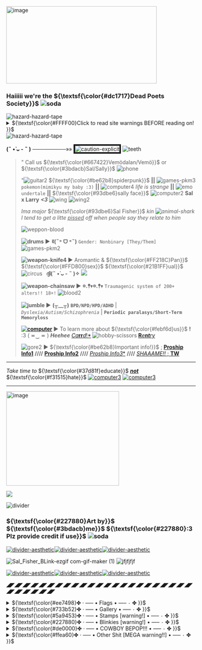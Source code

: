 <img width="400" height="205" alt="image" src="https://github.com/user-attachments/assets/8f7b03b5-bc3e-4480-a789-1d3c4b07afe4" />
 
### **Haiiiii we're the** ${\textsf{\color{#dc1717}Dead Poets Society}}$ <img src="https://i.ibb.co/SDzRJr33/soda.png" alt="soda" border="0">
</h2> 

<img src="https://i.ibb.co/nqMPJB7m/hazard-hazard-tape.gif" alt="hazard-hazard-tape" border="0">
<details>
    <summary>${\textsf{\color{#FFFF00}Click to read site warnings BEFORE reading on! }}$</summary> 
 
 My site(s) are **not** sutiabe for those ***`16 and under`***. <img src="https://i.ibb.co/23zs9P9k/star3.gif" alt="star3" border="0">
 
 They contain mentions/images of ;; ~~*violence*~~ // ~~*`murder`*~~ // ~~*gore*~~ // ~~*`sex`*~~ // ~~*drugs*~~ // ~~*`cannibalism`*~~ // ~~*suicidal*~~ *ideologies* and *serious mental health conditions* <img src="https://i.ibb.co/hRY9WtxW/medical-box.gif" alt="medical-box" border="0">
</details>
<img src="https://i.ibb.co/nqMPJB7m/hazard-hazard-tape.gif" alt="hazard-hazard-tape" border="0">


**(˵ •̀ ᴗ - ˵ )** ─────────»» <img src="https://i.ibb.co/tpTTRVLp/caution-explicit.jpg" alt="caution-explicit" border="4"> <img src="https://i.ibb.co/r2DWkyGJ/teeth.gif" alt="teeth" border="0">
>
> " Call us ${\textsf{\color{#667422}Vemödalan/Vemö}}$ or ${\textsf{\color{#3bdacb}Sal/Sally}}$ <img src="https://i.ibb.co/SwKWMG80/phone.gif" alt="phone" border="0">
>
>   "<img src="https://i.ibb.co/KpBZZPcy/guitar2.gif" alt="guitar2" border="0"> ${\textsf{\color{#be62b8}spiderpunk}}$ **||** <img src="https://i.ibb.co/3mP8HbWP/games-pkm3.gif" alt="games-pkm3" border="0"> `pokemon(mimikyu my baby :3)` **||** <img src="https://i.ibb.co/DDxX03KG/computer4.gif" alt="computer4" border="0"> *life is strange* **||** <img src="https://i.ibb.co/hFtypvLD/emo.gif" alt="emo" border="0"> `undertale` **||** ${\textsf{\color{#93dbe6}sally face}}$ <img src="https://i.ibb.co/0pmyM3sf/computer2.gif" alt="computer2" border="0"> **Sal x Larry** ***<3*** <img src="https://i.ibb.co/zhF4sXyr/wing.gif" alt="wing" border="0"> <img src="https://i.ibb.co/fYxDgc1T/wing2.gif" alt="wing2" border="0">
>
> *Ima major* ${\textsf{\color{#93dbe6}Sal Fisher}}$ *kin <img src="https://i.ibb.co/60dB6Y9X/animal-shark.gif" alt="animal-shark" border="0"> I tend to get a litte <ins>pissed</ins> off when people say they relate to him*
> 
> <img src="https://i.ibb.co/39D529VX/weppon-blood.webp" alt="weppon-blood" border="0"> 
>
>   **<img src="https://i.ibb.co/fzKKySnQ/drums.gif" alt="drums" border="0"> ►** **ꉂ(˵˃ ᗜ ˂˵)** `Gender: Nonbinary [They/Them]` <img src="https://i.ibb.co/2YdfQLWt/games-pkm2.gif" alt="games-pkm2" border="0">
> 
> **<img src="https://i.ibb.co/Ps3cVJ8c/weapon-knife4.gif" alt="weapon-knife4" border="0"> ►** Aromantic & ${\textsf{\color{#FF218C}Pan}}$ ${\textsf{\color{#FFD800}sex}}$ ${\textsf{\color{#21B1FF}ual}}$ <img src="https://i.ibb.co/pBKWMCwb/circus.gif" alt="circus" border="0">⠀**ദ്ദി(˵ •̀ ᴗ - ˵ )✧**        ![](https://komarev.com/ghpvc/?username=ClowningAround0&color=000000&style=flat-flat&label=ghost+eyess&abbreviated=true)
> 
> **<img src="https://i.ibb.co/bgfzDJfv/weapon-chainsaw.gif" alt="weapon-chainsaw" border="0"> ►** **𖡼.𖤣𖥧𖡼.𖤣𖥧** `Traumagenic system of 200+ alters!! 18+!` <img src="https://i.ibb.co/hJJdFGRb/blood2.gif" alt="blood2" border="0">
>
> **<img src="https://i.ibb.co/k2grTNRL/jumble.gif" alt="jumble" border="0"> ►** **(╥﹏╥)** **`BPD/NPD/HPD/ADHD`** | *`Dyslexia/Autism/Schizophrenia`* | **`Periodic paralasys/Short-Term Memoryloss`**  
>
> **<a href="https://ibb.co/6Rs7L7bB"><img src="https://i.ibb.co/Fb7LCLJV/computer.gif" alt="computer" border="0"></a>  ►** To learn more about ${\textsf{\color{#febf6d}us}}$ **!** :3  ( ≖‿  ≖ ) ***Heehee*** [*Ca***rr***d*!*](https://thesinsofyourfleshmayburnyou.carrd.co/) <img src="https://i.ibb.co/x8q6tM5w/hobby-scissors.gif" alt="hobby-scissors" border="0"> [**R***e****nt****ry*](https://rentry.co/AMERlCANlDlOT)
> 
> <img src="https://i.ibb.co/FqJkRJNB/gore2.gif" alt="gore2" border="0"> **►** ${\textsf{\color{#be62b8}Important info!}}$ ; [**Proship Info1**](https://proshipresourcesfnaf.carrd.co/#) **////** [**Proship Info2**](https://rentry.co/shipmeaning) **////** [*Proship Info3**](https://define-proship.carrd.co/) **////**
> [*SHAAAME!!* ; **TW**](https://loki1387.straw.page/antiwallofshame)  
***
 *Take time to* ${\textsf{\color{#37d81f}educate}}$ <ins>***not***</ins> ${\textsf{\color{#f31515}hate}}$ <a href="https://ibb.co/cSNrVPN7"><img src="https://i.ibb.co/jPLrsdL1/computer3.gif" alt="computer3" border="0"></a> <a href="https://ibb.co/cSNrVPN7"><img src="https://i.ibb.co/jPLrsdL1/computer3.gif" alt="computer3" border="0"></a>
***

 <img width="300" height="250" alt="image" src="https://github.com/user-attachments/assets/60e3a689-59fc-42c8-98f5-35f698638037" /> 
 <p align="left">
  <a href="https://spotify-github-profile.kittinanx.com/api/view?uid=31fockiwoiev3nx7s3kkxbw3pj4i&redirect=true">
    <img src="https://spotify-github-profile.kittinanx.com/api/view?uid=31fockiwoiev3nx7s3kkxbw3pj4i&cover_image=true&theme=spotify-embed&show_offline=false&background_color=000000&interchange=false&profanity=false&mode=dark&bar_color=59b7c9&bar_color_cover=false">
  </a>
</p>

 <img src="https://i.ibb.co/b40Hrfp/divider.gif" alt="divider" border="0">

### ${\textsf{\color{#227880}Art by}}$ ${\textsf{\color{#3bdacb}me}}$ ${\textsf{\color{#227880}:3 Plz provide credit if use}}$ <img src="https://i.ibb.co/SDzRJr33/soda.png" alt="soda" border="0">

 </a><a href="https://ibb.co/ynX7LQ8S"><img src="https://i.ibb.co/BVtF8CgN/divider-aesthetic.gif" alt="divider-aesthetic" border="0"></a><a href="https://ibb.co/ynX7LQ8S"><img src="https://i.ibb.co/BVtF8CgN/divider-aesthetic.gif" alt="divider-aesthetic" border="0"></a></a><a href="https://ibb.co/ynX7LQ8S"><img src="https://i.ibb.co/BVtF8CgN/divider-aesthetic.gif" alt="divider-aesthetic" border="0"></a>


![Sal_Fisher_BLink-ezgif com-gif-maker (1)](https://github.com/user-attachments/assets/1dd2afab-ff71-4272-887e-fb4eb8b9db60) ![jfjfjfjf](https://github.com/user-attachments/assets/a1786505-e1d6-4c27-92f2-9a6aea5be2a5)




 <a href="https://ibb.co/ynX7LQ8S"><img src="https://i.ibb.co/BVtF8CgN/divider-aesthetic.gif" alt="divider-aesthetic" border="0"></a><a href="https://ibb.co/ynX7LQ8S"><img src="https://i.ibb.co/BVtF8CgN/divider-aesthetic.gif" alt="divider-aesthetic" border="0"></a><a href="https://ibb.co/ynX7LQ8S"><img src="https://i.ibb.co/BVtF8CgN/divider-aesthetic.gif" alt="divider-aesthetic" border="0"></a>

**◢◤◢◤◢◤◢◤◢◤◢◤◢◤◢◤◢◤◢◤◢◤◢◤◢◤◢◤◢◤◢◤◢◤◢◤◢◤◢◤◢◤◢◤◢◤◢◤◢◤◢◤◢◤◢◤◢◤**

<div align="left">
<details>
    <summary>${\textsf{\color{#ee7498}✤ ‧ —– • Flags • —– ٠ ✤ }}$</summary> 

<img width="100" height="150" alt="image" src="https://github.com/user-attachments/assets/8799d494-0ded-4342-8ec5-acac415eccb1" />
<img width="95" height="135" alt="image" src="https://github.com/user-attachments/assets/57e2f57a-9532-4dbd-a578-c2dec3a3d13e" /> 
 
<img width="100" height="150" alt="image" src="https://github.com/user-attachments/assets/ce0e22e3-1a73-4444-9ca6-c0a59a7b5fc9" />  
<img width="100" height="150" alt="image" src="https://github.com/user-attachments/assets/743b3151-4ce9-46f9-b77d-b7069534770c" /> 
 
<img width="90" height="150" alt="image" src="https://github.com/user-attachments/assets/a8582c3c-896d-467e-8de1-4386aa538ac3" /> 
<img width="115" height="150" alt="image" src="https://github.com/user-attachments/assets/3c0fbc7c-3a8c-4944-8e6b-9a9f81ae8656" />

<img width="100" height="150" alt="image" src="https://github.com/user-attachments/assets/5f9e5d4d-8e2f-4a58-87ae-d6e8af522799" />
<img width="95" height="150" alt="image" src="https://github.com/user-attachments/assets/8908fe79-ed00-4a7d-8395-66d571443279" />

<img width="100" height="150" alt="image" src="https://github.com/user-attachments/assets/fad440f0-0c39-40bc-b773-2df7f207f2c6" />


**₍₍⚞(˶˃ ꒳ ˂˶)⚟⁾⁾** <sub>**1.** `Fictophilia is an attraction to fictional beings.`<sub> <a href="https://ibb.co/cSNrVPN7"><img src="https://i.ibb.co/jPLrsdL1/computer3.gif" alt="computer3" border="0"></a>

**( ´･ω･)** <sub>**2.** `Anthrozoophilia an attraction to anthropomorphic animals, which falls under the furry spectrum`<sub> <a href="https://ibb.co/FqNg3J23"><img src="https://i.ibb.co/Tqpm2R62/tumblr-0e6b2b268d121728c665ada16db44d68-c3211345-75.webp" alt="tumblr-0e6b2b268d121728c665ada16db44d68-c3211345-75" border="0"></a>

**٩( ^ᗜ^) ´-** <sub>**3.** `Omniphilia refers to having all or many paraphilias`<sub> <a href="https://ibb.co/MQwf5Bh"><img src="https://i.ibb.co/wjG7rcL/tumblr-e68f767694e002975b449eecd385ac52-32d869ef-75.webp" alt="tumblr-e68f767694e002975b449eecd385ac52-32d869ef-75" border="0"></a>

**(๑ ˃̵ᴗ˂ ) ♡** <sub>**4.** `Teratophilia is an attraction to monsters` <a href="https://ibb.co/ns2PZHgL"><img src="https://i.ibb.co/BVDndXzC/tumblr-570a99c8e5bb00972f8fc8555947ec50-c3cf09e0-75.webp" alt="tumblr-570a99c8e5bb00972f8fc8555947ec50-c3cf09e0-75" border="0"></a>

**✾(〜 ☌ω☌)〜✾** <sub>**5.** `Upisexual is an attraction to vampires`<sub> <a href="https://ibb.co/dnw0wjZ"><img src="https://i.ibb.co/FGLbLmp/cross7.gif" alt="cross7" border="0"></a>

**(≧ω≦)/** <sub>**6.** ~~`Cannibal`~~ `Flag for people attracted to` ~~`eating people/partners`~~ <sub> <a href="https://ibb.co/kVpc50W9"><img src="https://i.ibb.co/bjxdQL82/tumblr-6183edbd22a281c63b60f816feaee9a1-643a73f1-75.webp" alt="tumblr-6183edbd22a281c63b60f816feaee9a1-643a73f1-75" border="0"></a>

**(๑'^'๑)︻デ═一** <sub>**7.** `Autonecrophilia is attraction to oneself as a` ~~`dead`~~ `body`<sub> <a href="https://ibb.co/0VJVYQFF"><img src="https://i.ibb.co/vvzvLDQQ/tumblr-0d13c3195e9d46a9e99bf21069cde6e1-3e0b9830-75.webp" alt="tumblr-0d13c3195e9d46a9e99bf21069cde6e1-3e0b9830-75" border="0"></a>

**( ˶°ㅁ°)** <sub>**8.** `Erotophonophilia is an attraction towards` ~~`murder`~~ `and` ~~`violence`~~ <sub> <a href="https://ibb.co/Z1gwJdwp"><img src="https://i.ibb.co/yBkMR0Mc/tumblr-8ad1a7143f169e6800bf6a2a7d8cde16-cc0c28b7-75.webp" alt="tumblr-8ad1a7143f169e6800bf6a2a7d8cde16-cc0c28b7-75" border="0"></a>

**◝(¬_¬")◜** <sub>**9.** `Hybristophilia is attraction to` `criminals` ~~`murderers`~~ <sub> <a href="https://ibb.co/21Y2MRTS"><img src="https://i.ibb.co/9k3X4B7h/tumblr-2315b3a21341194420da384396b66272-7da6b2fc-75.webp" alt="tumblr-2315b3a21341194420da384396b66272-7da6b2fc-75" border="0"></a>
</details>


<div align="left">
<details>
    <summary>${\textsf{\color{#733b52}✤ ‧ —– • Gallery • —– ٠ ✤ }}$</summary> 
 
<img width="199" height="99" alt="image" src="https://github.com/user-attachments/assets/56ebd812-835e-44fe-963b-52e312981a30" />
<img width="666" height="284" alt="image" src="https://github.com/user-attachments/assets/125e6b56-b7d4-4e63-9e99-16caefbab453" />
<img width="327" height="217" alt="image" src="https://github.com/user-attachments/assets/33309311-e3c0-4404-9f01-fbc4809401df" />
<img width="265" height="168" alt="image" src="https://github.com/user-attachments/assets/e49c060a-4df0-4737-9b09-c8200dc76c53" />
<img width="207" height="161" alt="image" src="https://github.com/user-attachments/assets/f6109331-4854-4439-9b64-3827159e1dad" />
<img width="873" height="480" alt="image" src="https://github.com/user-attachments/assets/1ee1e9fa-4512-4506-8e4a-08d992bbf8b0" />
<img width="182" height="132" alt="image" src="https://github.com/user-attachments/assets/59a4162e-4a30-4854-ba0e-4aac5be860f8" />
<img width="537" height="240" alt="image" src="https://github.com/user-attachments/assets/c37f8fec-4dce-4629-a1d8-c9c818fa28ea" />
<img width="369" height="251" alt="image" src="https://github.com/user-attachments/assets/80b5caa8-2904-40b5-8a53-b0c4745d1ceb" />
<img width="339" height="266" alt="image" src="https://github.com/user-attachments/assets/ba04acb8-0337-4ae2-b2eb-1c7a35917e0e" />
<img width="484" height="275" alt="image" src="https://github.com/user-attachments/assets/0504af05-9fcd-4ce5-8093-1fcbd5dee9ac" />
<img width="295" height="180" alt="image" src="https://github.com/user-attachments/assets/7cc0a33c-2461-42b5-a17f-3545a2dc0211" />
<img width="321" height="248" alt="image" src="https://github.com/user-attachments/assets/ebf37bc1-81d7-49ac-a3b8-7ea4a50464db" />
<img width="295" height="198" alt="image" src="https://github.com/user-attachments/assets/6d454a0d-1c6a-4c50-89f6-79e90db73b6d" />
<img width="291" height="190" alt="image" src="https://github.com/user-attachments/assets/a40eebfc-15c8-45c9-a179-0c2925127617" />
<img width="518" height="295" alt="image" src="https://github.com/user-attachments/assets/90917e8f-a7cc-4438-9c9b-48575d2ea1b8" />
<img width="105" height="145" alt="image" src="https://github.com/user-attachments/assets/8d095a81-e465-45db-b7e7-dff2e623033f" />
<img width="209" height="153" alt="image" src="https://github.com/user-attachments/assets/0e5db9e8-131e-44a7-836f-decd5207238e" />
<img width="268" height="169" alt="image" src="https://github.com/user-attachments/assets/35fa9c04-8d0b-4b10-8301-0c9dc1c0baf4" />
<img width="183" height="229" alt="image" src="https://github.com/user-attachments/assets/4ec32536-1554-4a05-b89d-a1c0a9de399a" />
<img width="125" height="140" alt="image" src="https://github.com/user-attachments/assets/be9f5fe5-79e7-4b55-a8d8-2c993b7ab4e7" />
<img width="253" height="165" alt="image" src="https://github.com/user-attachments/assets/12b73e00-76ac-4e6f-9df0-f3dee5ae3de2" />
<img width="263" height="185" alt="image" src="https://github.com/user-attachments/assets/37a6fe59-9308-4be4-b7e1-0ef91fca2f02" />
<img width="254" height="179" alt="image" src="https://github.com/user-attachments/assets/016f298e-df90-4544-af03-5ea96707dee1" />
<img width="175" height="165" alt="image" src="https://github.com/user-attachments/assets/ad265f65-e140-4628-90ed-10fc50cc61f8" />
<img width="564" height="349" alt="image" src="https://github.com/user-attachments/assets/84e76c35-fe9b-4e52-b311-5fccea115d03" />
<img width="256" height="141" alt="image" src="https://github.com/user-attachments/assets/f8cf4d44-225d-4d4b-9e3f-3a5203900e48" />
<img width="163" height="164" alt="image" src="https://github.com/user-attachments/assets/c83f09e5-c6e4-437d-b457-fd021f30f6c1" />
<img width="1215" height="573" alt="image" src="https://github.com/user-attachments/assets/33b12b5c-e86a-4d0d-8add-3cdb3f901d2c" />
<img width="493" height="190" alt="image" src="https://github.com/user-attachments/assets/4856a18f-1048-4dd2-83ac-93b923758cae" />
<img width="412" height="319" alt="image" src="https://github.com/user-attachments/assets/8d977a97-e24a-4dc2-8639-1cc256d6e96e" />
<img width="72" height="125" alt="image" src="https://github.com/user-attachments/assets/d59e2b23-2ff3-4199-bff5-275c09feb4e7" />
</details>


<div align="left">
<details>
    <summary>${\textsf{\color{#5a9453}✤ ‧ —– • Stamps [warning!] • —– ٠ ✤ }}$</summary> 

 ▰▱▰▱▰▱▰▱▰▱▰▱▰▱▰▱▰▱▰▱▰▱▰▱▰▱▰▱

 <img src="https://i.ibb.co/Kzmkw7vN/68747470733a2f2f696d616765732d7769786d702d6564333061383662386334636138383737373335393463322e7769786d.png" alt="68747470733a2f2f696d616765732d7769786d702d6564333061383662386334636138383737373335393463322e7769786d" border="0">
<img src="https://i.ibb.co/HL0JcbSR/68747470733a2f2f692e6962622e636f2f31364c305270772f36383734373437303733336132663266363936643631363736.png" alt="68747470733a2f2f692e6962622e636f2f31364c305270772f36383734373437303733336132663266363936643631363736" border="0">
 <img src="https://i.ibb.co/QF2X1KMT/games-minecraft.png" alt="games-minecraft" border="0">
 <img src="https://i.ibb.co/MxGqxWGX/games-undertale2.gif" alt="games-undertale2" border="0"> 
 
 **<a href="https://ibb.co/xKLXnbm7"><img src="https://i.ibb.co/vCqVNWsj/dividers.webp" alt="dividers" border="0"></a>**
 
 <img src="https://i.ibb.co/PswxJ3JH/bands-greenday.gif" alt="bands-greenday" border="0"> 
 <img src="https://i.ibb.co/kgW273WF/bands-greenday21.gif" alt="bands-greenday21" border="0"> 
 <img src="https://i.ibb.co/WWCmKXz5/bands-greenday18.gif" alt="bands-greenday18" border="0">
 <img src="https://i.ibb.co/nq8JBVr3/bands-gorillaz3.png" alt="bands-gorillaz3" border="0">

**<a href="https://ibb.co/xKLXnbm7"><img src="https://i.ibb.co/vCqVNWsj/dividers.webp" alt="dividers" border="0"></a>**
 
 <img src="https://i.ibb.co/ZtBTZs9/eyes.gif" alt="eyes" border="0">
 <img src="https://i.ibb.co/5q89rZ9/yaoi3.png" alt="yaoi3" border="0">
 <img src="https://i.ibb.co/spNy0r4D/yaoi7.png" alt="yaoi7" border="0">
 <img src="https://i.ibb.co/cXc36TdS/horror-blood10.png" alt="horror-blood10" border="0">
 <img src="https://i.ibb.co/5XBVSbPJ/webcore18.png" alt="webcore18" border="0">

**<a href="https://ibb.co/xKLXnbm7"><img src="https://i.ibb.co/vCqVNWsj/dividers.webp" alt="dividers" border="0"></a>**
 
 <img src="https://i.ibb.co/4ZkCW1zj/horror-gore.gif" alt="horror-gore" border="0">
  <img src="https://i.ibb.co/qF10Pmh2/horror-knife2.png" alt="horror-knife2" border="0">
   <img src="https://i.ibb.co/2TgGXp9/horror-vampire.png" alt="horror-vampire" border="0">
  <img src="https://i.ibb.co/ZpN1SzLg/darkfic.gif" alt="darkfic" border="0">
 <img src="https://i.ibb.co/0jLRk83R/image.png" alt="image" border="0">


**<a href="https://ibb.co/xKLXnbm7"><img src="https://i.ibb.co/vCqVNWsj/dividers.webp" alt="dividers" border="0"></a>**
 
 <img src="https://i.ibb.co/3mFVx0G9/shaky.gif" alt="shaky" border="0">
 <img src="https://i.ibb.co/DDL5DFx5/yt-danisnotonfire2.gif" alt="yt-danisnotonfire2" border="0">
<img src="https://i.ibb.co/6cHsK4Nj/emo18.png" alt="emo18" border="0">
 <img src="https://i.ibb.co/d0DdrG1S/webcore9.gif" alt="webcore9" border="0"> 

**<a href="https://ibb.co/xKLXnbm7"><img src="https://i.ibb.co/vCqVNWsj/dividers.webp" alt="dividers" border="0"></a>**
 
 <img src="https://i.ibb.co/MyZjDx9y/cults4.png" alt="cults4" border="0">
 <img src="https://i.ibb.co/h1Rh2vGY/swirl.gif" alt="swirl" border="0">
 <img src="https://i.ibb.co/pB2YKGMf/clowns7.png" alt="clowns7" border="0">
 <img src="https://i.ibb.co/TqPrS0HZ/vibe.png" alt="vibe" border="0">

*<a href="https://ibb.co/xKLXnbm7"><img src="https://i.ibb.co/vCqVNWsj/dividers.webp" alt="dividers" border="0"></a>**
 
 <img src="https://i.ibb.co/ZzvxmPWt/whistle.png" alt="whistle" border="0">
 <img src="https://i.ibb.co/B20wsnqG/bands-rickastley.gif" alt="bands-rickastley" border="0">
 <img src="https://i.ibb.co/PZ381XH3/yt-markiplier2.png" alt="yt-markiplier2" border="0">
 <img src="https://i.ibb.co/C575fX1p/yt-markiplier4.png" alt="yt-markiplier4" border="0">
 <img src="https://i.ibb.co/hF6jzHzG/yt-markiplier.gif" alt="yt-markiplier" border="0">
 
▰▱▰▱▰▱▰▱▰▱▰▱▰▱▰▱▰▱▰▱▰▱▰▱▰▱▰▱
</details>

<div align="left">
<details>
    <summary>${\textsf{\color{#227880}✤ ‧ —– • Blinkies [warning!] • —– ٠ ✤ }}$</summary> 

 ▰▱▰▱▰▱▰▱▰▱▰▱▰▱▰▱▰▱▰▱▰▱▰▱▰▱▰▱
 
 <img src="https://i.ibb.co/BHhmYt6p/68747470733a2f2f66696c65732e636174626f782e6d6f652f6277677531642e676966.gif" alt="68747470733a2f2f66696c65732e636174626f782e6d6f652f6277677531642e676966" border="0"> 
 <img src="https://i.ibb.co/mVjqYBX8/68747470733a2f2f66696c65732e636174626f782e6d6f652f76376c766c302e676966.gif" alt="68747470733a2f2f66696c65732e636174626f782e6d6f652f76376c766c302e676966" border="0"> 
 <img src="https://i.ibb.co/8LTQQGYB/68747470733a2f2f66696c65732e636174626f782e6d6f652f6a7a306537732e676966.gif" alt="68747470733a2f2f66696c65732e636174626f782e6d6f652f6a7a306537732e676966" border="0">
<img src="https://i.ibb.co/0Vtxyq54/ao3-3.gif" alt="ao3-3" border="0">
<img src="https://i.ibb.co/Kp0gJL23/proship.gif" alt="proship" border="0">
<img src="https://i.ibb.co/RkFKpVd4/proship-sails.gif" alt="proship-sals" border="0">
<img src="https://i.ibb.co/21qs279m/animals-whitneychewston.gif" alt="animals-whitneychewston" border="0">
<img src="https://i.ibb.co/4RPww10R/black.gif" alt="black" border="0">
<img src="https://i.ibb.co/wFY1hWpz/eggplant.gif" alt="eggplant" border="0">

<img src="https://i.ibb.co/JFS6RWw0/divider-skull.webp" alt="divider-skull" border="0"> <img src="https://i.ibb.co/JFS6RWw0/divider-skull.webp" alt="divider-skull" border="0">
 
<img src="https://i.ibb.co/pvGhR2w0/food-coke4.gif" alt="food-coke4" border="0">
<img src="https://i.ibb.co/DjYBrJ9/food-coke3.gif" alt="food-coke3" border="0">
<img src="https://i.ibb.co/8DBbd2JV/food-dietcoke.gif" alt="food-dietcoke" border="0">
<img src="https://i.ibb.co/tPPtQbPH/food-coke2.gif" alt="food-coke2" border="0">
<img src="https://i.ibb.co/twRrxr1D/food-coke.gif" alt="food-coke" border="0">
<img src="https://i.ibb.co/MD91myVV/food-mtndew2.gif" alt="food-mtndew2" border="0">
<img src="https://i.ibb.co/MD91myVV/food-mtndew2.gif" alt="food-mtndew2" border="0">
<img src="https://i.ibb.co/qMnZv612/food-mtndew3.gif" alt="food-mtndew3" border="0">
<img src="https://i.ibb.co/v8DcKWL/food-mtndew.gif" alt="food-mtndew" border="0">
<img src="https://i.ibb.co/v8DcKWL/food-mtndew.gif" alt="food-mtndew" border="0">
<img src="https://i.ibb.co/d031wvQk/food-water.gif" alt="food-water" border="0">
<img src="https://i.ibb.co/nN8xMm7C/food-coffee.gif" alt="food-coffee" border="0">
<img src="https://i.ibb.co/7dqQRDk6/food-coffee2.gif" alt="food-coffee2" border="0">
<img src="https://i.ibb.co/8grXGG12/food-chocolate.gif" alt="food-chocolate" border="0">
<img src="https://i.ibb.co/q3tp7mmf/food-tacobell.gif" alt="food-tacobell" border="0">
<img src="https://i.ibb.co/Fk4kVsvV/food-wafflehouse.gif" alt="food-wafflehouse" border="0">

<img src="https://i.ibb.co/JFS6RWw0/divider-skull.webp" alt="divider-skull" border="0"> <img src="https://i.ibb.co/JFS6RWw0/divider-skull.webp" alt="divider-skull" border="0">
 
<img src="https://i.ibb.co/RpxRcC4t/games-gameover.gif" alt="games-gameover" border="0">
 <img src="https://i.ibb.co/spQbX9mP/games-minecraft4.gif" alt="games-minecraft4" border="0">

<img src="https://i.ibb.co/JFS6RWw0/divider-skull.webp" alt="divider-skull" border="0"> <img src="https://i.ibb.co/JFS6RWw0/divider-skull.webp" alt="divider-skull" border="0">
 
<img src="https://i.ibb.co/8nch4Qzf/games-undertale5.gif" alt="games-undertale5" border="0">
<img src="https://i.ibb.co/8nch4Qzf/games-undertale5.gif" alt="games-undertale5" border="0">
 <img src="https://i.ibb.co/H0x9zXJ/games-undertale6.gif" alt="games-undertale6" border="0">
<img src="https://i.ibb.co/Kxnvn2xn/games-undertale3.gif" alt="games-undertale3" border="0">
<img src="https://i.ibb.co/zLBdx5p/games-undertale2.gif" alt="games-undertale2" border="0">
<img src="https://i.ibb.co/vxm7dr62/games-deltarune.gif" alt="games-deltarune" border="0">
<img src="https://i.ibb.co/23byFdFQ/games-undertale16.gif" alt="games-undertale16" border="0">
<img src="https://i.ibb.co/F4Mwq1Ry/games-undertale4.gif" alt="games-undertale4" border="0">
<img src="https://i.ibb.co/BVgy3fRM/games-undertale12.gif" alt="games-undertale12" border="0">
<img src="https://i.ibb.co/HfBVZkjL/games-undertale13.gif" alt="games-undertale13" border="0">
<img src="https://i.ibb.co/Hf6CbJTH/games-undertale10.gif" alt="games-undertale10" border="0">
<img src="https://i.ibb.co/GQQptSTX/games-undertale11.gif" alt="games-undertale11" border="0">
<img src="https://i.ibb.co/Cp9Z1n6L/games-undertale7.gif" alt="games-undertale7" border="0">
<img src="https://i.ibb.co/Q3QjPVy1/games-undertale8.gif" alt="games-undertale8" border="0">

<img src="https://i.ibb.co/JFS6RWw0/divider-skull.webp" alt="divider-skull" border="0"> <img src="https://i.ibb.co/JFS6RWw0/divider-skull.webp" alt="divider-skull" border="0">
 
<img src="https://i.ibb.co/23RfpFmS/games-fnaf15.gif" alt="games-fnaf15" border="0">
<img src="https://i.ibb.co/Kj855Cxn/games-fnaf5.gif" alt="games-fnaf5" border="0">
<img src="https://i.ibb.co/Z1gPTZGL/games-fnaf2.gif" alt="games-fnaf2" border="0">
<img src="https://i.ibb.co/C50gyMGN/games-fnaf3.gif" alt="games-fnaf3" border="0">
<img src="https://i.ibb.co/QjNhxMmQ/games-fnaf6.png" alt="games-fnaf6" border="0">
<img src="https://i.ibb.co/HfmVwjqb/games-fnaf8.gif" alt="games-fnaf8" border="0">
<img src="https://i.ibb.co/RTvDT7XS/games-fnaf14.gif" alt="games-fnaf14" border="0">
<img src="https://i.ibb.co/RkwwXh8Y/games-fnaf7.gif" alt="games-fnaf7" border="0">

<img src="https://i.ibb.co/JFS6RWw0/divider-skull.webp" alt="divider-skull" border="0"> <img src="https://i.ibb.co/JFS6RWw0/divider-skull.webp" alt="divider-skull" border="0">
 
<img src="https://i.ibb.co/qF2c5XLp/portal.gif" alt="portal" border="0">
<img src="https://i.ibb.co/s9vgR0Fv/games-portal3.gif" alt="games-portal3" border="0">
<img src="https://i.ibb.co/svp4r0Fm/games-portal6.gif" alt="games-portal6" border="0">
<img src="https://i.ibb.co/mVXq2pdk/games-portal5.gif" alt="games-portal5" border="0">
<img src="https://i.ibb.co/KpsXKqmS/games-portal7.gif" alt="games-portal7" border="0">
<img src="https://i.ibb.co/0j6SVFfn/games-portal4.gif" alt="games-portal4" border="0">
<img src="https://i.ibb.co/pvkpvSjm/games-portal8.gif" alt="games-portal8" border="0">
<img src="https://i.ibb.co/d0pW9YKB/games-portal.gif" alt="games-portal" border="0">
<img src="https://i.ibb.co/KTPNZPr/games-portal2.gif" alt="games-portal2" border="0">
<img src="https://i.ibb.co/LDrd32w5/games-portal9.gif" alt="games-portal9" border="0">
<img src="https://i.ibb.co/F4rjTNRH/games-portal12.gif" alt="games-portal12" border="0">
<img src="https://i.ibb.co/679P1GpZ/games-portal11.gif" alt="games-portal11" border="0">

<img src="https://i.ibb.co/JFS6RWw0/divider-skull.webp" alt="divider-skull" border="0"> <img src="https://i.ibb.co/JFS6RWw0/divider-skull.webp" alt="divider-skull" border="0">
 
<img src="https://i.ibb.co/d0Z1BS39/games-pkm2.gif" alt="games-pkm2" border="0">
<img src="https://i.ibb.co/wF2vVZbQ/games-pkmfire.gif" alt="games-pkmfire" border="0">
<img src="https://i.ibb.co/4nFxZQkK/games-pkmground.gif" alt="games-pkmground" border="0">
<img src="https://i.ibb.co/TM1HHGnb/games-pkmfighting.gif" alt="games-pkmfighting" border="0">
<img src="https://i.ibb.co/Mx32MrSd/games-pkmelectric.gif" alt="games-pkmelectric" border="0">
<img src="https://i.ibb.co/7N0ddqDP/games-pkmbug.gif" alt="games-pkmbug" border="0">
<img src="https://i.ibb.co/dsZ4rQxx/games-pkmgrass.gif" alt="games-pkmgrass" border="0">
<img src="https://i.ibb.co/gMcpmT5S/games-pkmice.gif" alt="games-pkmice" border="0">
<img src="https://i.ibb.co/F1tgd6d/games-pkmwater.gif" alt="games-pkmwater" border="0">
<img src="https://i.ibb.co/G4bp6Nnn/games-pkmflying.gif" alt="games-pkmflying" border="0">
<img src="https://i.ibb.co/8LY8fBcQ/games-pkmdragon.gif" alt="games-pkmdragon" border="0">
<img src="https://i.ibb.co/LXZZspCy/games-pkmghost.gif" alt="games-pkmghost" border="0">
 <img src="https://i.ibb.co/x8P0n7DN/games-pkmsteel.gif" alt="games-pkmsteel" border="0">
<img src="https://i.ibb.co/dwcPQJ9s/games-pkmpoison.gif" alt="games-pkmpoison" border="0">
<img src="https://i.ibb.co/chrBzYsb/games-pkmdark.gif" alt="games-pkmdark" border="0">
<img src="https://i.ibb.co/HfkJ6dfk/games-pkmpsychic.gif" alt="games-pkmpsychic" border="0">
<img src="https://i.ibb.co/JWTNBMgR/games-pkmfairy.gif" alt="games-pkmfairy" border="0">

<img src="https://i.ibb.co/JFS6RWw0/divider-skull.webp" alt="divider-skull" border="0"> <img src="https://i.ibb.co/JFS6RWw0/divider-skull.webp" alt="divider-skull" border="0">

<img src="https://i.ibb.co/MxcqnWMB/movies-vhs.gif" alt="movies-vhs" border="0">
<img src="https://i.ibb.co/j9Wm6SYk/movies-slasher.gif" alt="movies-slasher" border="0">
<img src="https://i.ibb.co/DDbXgj68/movies-horror.gif" alt="movies-horror" border="0">
<img src="https://i.ibb.co/JWJx2mPK/movies-scream.gif" alt="movies-scream" border="0">
<img src="https://i.ibb.co/Wv8hRTgJ/movies-spiderman2.gif" alt="movies-spiderman2" border="0">
<img src="https://i.ibb.co/ymgjLfVs/movies-spiderman.gif" alt="movies-spiderman" border="0">
<img src="https://i.ibb.co/3xPg8Cg/movies-meninblack.gif" alt="movies-meninblack" border="0">
<img src="https://i.ibb.co/sJpV3bKn/movies-shrek.gif" alt="movies-shrek" border="0">
<img src="https://i.ibb.co/BHNc13Zb/movies-shrek2.gif" alt="movies-shrek2" border="0">
<img src="https://i.ibb.co/mVy9cTdF/movies-beetlejuice3.gif" alt="movies-beetlejuice3" border="0">
<img src="https://i.ibb.co/FLhfmF1m/movies-beetlejuice2.gif" alt="movies-beetlejuice2" border="0">
<img src="https://i.ibb.co/ZpjVSNT0/movies-beetlejuice.gif" alt="movies-beetlejuice" border="0">
<img src="https://i.ibb.co/TxxcWGtF/movies-monstersinc.gif" alt="movies-monstersinc" border="0">
<img src="https://i.ibb.co/pBGMWQDr/movies-findingnemo5.gif" alt="movies-findingnemo5" border="0">
<img src="https://i.ibb.co/ZRrzJLvP/movies-irobot.gif" alt="movies-irobot" border="0">
<img src="https://i.ibb.co/1G1F93GM/movies-winniethepooh2.gif" alt="movies-winniethepooh2" border="0">
<img src="https://i.ibb.co/yFDwdqby/movies-rockyhorror.gif" alt="movies-rockyhorror" border="0">
 <img src="https://i.ibb.co/vvK8pTgB/shows-adultswim.gif" alt="shows-adultswim" border="0">
 <img src="https://i.ibb.co/qYhNfXK6/shows-scoobydoo6.gif" alt="shows-scoobydoo6" border="0">
<img src="https://i.ibb.co/Dg48Cz0D/shows-smilingfriends7.gif" alt="shows-smilingfriends7" border="0">
<img src="https://i.ibb.co/DPWf2mVn/shows-muppets2.gif" alt="shows-muppets2" border="0">
<img src="https://i.ibb.co/XPnZzRP/shows-sesamestreet.gif" alt="shows-sesamestreet" border="0">
<img src="https://i.ibb.co/tTWgyxwc/shows-invaderzim3.gif" alt="shows-invaderzim3" border="0">
<img src="https://i.ibb.co/LHVT4Ht/shows-bluesclues.gif" alt="shows-bluesclues" border="0">
<img src="https://i.ibb.co/FkB8GQ8r/shows-invaderzim.gif" alt="shows-invaderzim" border="0">

<img src="https://i.ibb.co/JFS6RWw0/divider-skull.webp" alt="divider-skull" border="0"> <img src="https://i.ibb.co/JFS6RWw0/divider-skull.webp" alt="divider-skull" border="0">
 
<img src="https://i.ibb.co/21Q4hhxm/bands-mcr.gif" alt="bands-mcr" border="0">
 <img src="https://i.ibb.co/SDq5YcQC/mcr.gif" alt="mcr" border="0">
<img src="https://i.ibb.co/3mR2xrD4/bands-fob7.gif" alt="bands-fob7" border="0">
<img src="https://i.ibb.co/5XzwTX9F/bands-patd4.gif" alt="bands-patd4" border="0">
<img src="https://i.ibb.co/9kYNdmdQ/bands-fob19.gif" alt="bands-fob19" border="0">
<img src="https://i.ibb.co/jv8DXK4k/bands-greenday2.gif" alt="bands-greenday2" border="0">
<img src="https://i.ibb.co/mrK4p3Z8/bands-nirvana4.gif" alt="bands-nirvana4" border="0">
<img src="https://i.ibb.co/7xWQ06tk/bands-patd.gif" alt="bands-patd" border="0">
<img src="https://i.ibb.co/JwdjZCXf/bands-creaturefeature.gif" alt="bands-creaturefeature" border="0">
<img src="https://i.ibb.co/NgnXpDCC/bands-lmfao.gif" alt="bands-lmfao" border="0">
<img src="https://i.ibb.co/ycGbmnYY/bands-fob6.gif" alt="bands-fob6" border="0">
<img src="https://i.ibb.co/q3JqDDM2/bands-patd3.gif" alt="bands-patd3" border="0">
<img src="https://i.ibb.co/JwJrjBvm/bands-weezer.gif" alt="bands-weezer" border="0">
<img src="https://i.ibb.co/XxqjNT5j/bands-fob4.gif" alt="bands-fob4" border="0">
<img src="https://i.ibb.co/2362zVwk/bands-fob9.gif" alt="bands-fob9" border="0">
<img src="https://i.ibb.co/Pv7Z9WQT/bands-fob10.gif" alt="bands-fob10" border="0">
<img src="https://i.ibb.co/fY0c25jL/bands-avrillavigne4.gif" alt="bands-avrillavigne4" border="0">
<img src="https://i.ibb.co/jk73zVxc/bands-linkinpark.gif" alt="bands-linkinpark" border="0">
<img src="https://i.ibb.co/2Y7Z59sd/bands-patd2.jpg" alt="bands-patd2" border="0">
<img src="https://i.ibb.co/CNmgb2G/bands-greenday.gif" alt="bands-greenday" border="0">

▰▱▰▱▰▱▰▱▰▱▰▱▰▱▰▱▰▱▰▱▰▱▰▱▰▱▰▱
</details>


<div align="left">
<details>
    <summary>${\textsf{\color{#de0000}✤ ‧ —– • COWBOY BEPOP!!! • —– ٠ ✤ }}$</summary> 

▰▱▰▱▰▱▰▱▰▱▰▱▰▱▰▱▰▱▰▱▰▱▰▱▰▱▰▱

<a href="https://ibb.co/NdJrkd4W"><img src="https://i.ibb.co/bMCFyMfN/tumblr-afac0871d72ca9a0d47201c218e4f3e9-ef2881d4-250.webp" alt="tumblr-afac0871d72ca9a0d47201c218e4f3e9-ef2881d4-250" border="0"></a>
<a href="https://ibb.co/tpH2rWCX"><img src="https://i.ibb.co/yFNkjbsS/tumblr-517879944bf7a3c11affc350af112b33-db4a49a2-250.webp" alt="tumblr-517879944bf7a3c11affc350af112b33-db4a49a2-250" border="0"></a>
 <a href="https://ibb.co/rGFLBpRh"><img src="https://i.ibb.co/mCbYnyVK/tumblr-eb52d7e184b4fe39b2acfff2b22e551c-f6adef39-250.webp" alt="tumblr-eb52d7e184b4fe39b2acfff2b22e551c-f6adef39-250" border="0"></a>
<a href="https://ibb.co/LXRMBJnb"><img src="https://i.ibb.co/fzFbZn4B/tumblr-2d3123d7ef1c1b1c166250c997ef7dfb-da575c35-100.webp" alt="tumblr-2d3123d7ef1c1b1c166250c997ef7dfb-da575c35-100" border="0"></a>
<a href="https://ibb.co/DPtQRg61"><img src="https://i.ibb.co/0pcrGVWn/tumblr-fe5012a2c24d58c98d7b39c0411806f7-7d87f3cc-75.webp" alt="tumblr-fe5012a2c24d58c98d7b39c0411806f7-7d87f3cc-75" border="0"></a>

<a href="https://ibb.co/ZpbYMcj8"><img src="https://i.ibb.co/G4rt5C62/tumblr-e243fbc6285c2370030b179c14ddbd48-214b0694-75.jpg" alt="tumblr-e243fbc6285c2370030b179c14ddbd48-214b0694-75" border="0"></a>
<a href="https://ibb.co/ptdvj4w"><img src="https://i.ibb.co/fhHYdrF/tumblr-373a60b8479c3ca0a220801bda815ea9-d4e21e6a-75.jpg" alt="tumblr-373a60b8479c3ca0a220801bda815ea9-d4e21e6a-75" border="0"></a>
<a href="https://ibb.co/HDWcCQ9j"><img src="https://i.ibb.co/BVXhGRY9/tumblr-838d269b5c9a8d888dd919feacef18a4-66126cc9-75.jpg" alt="tumblr-838d269b5c9a8d888dd919feacef18a4-66126cc9-75" border="0"></a>
<a href="https://ibb.co/v6T015CX"><img src="https://i.ibb.co/rRzDkPKd/tumblr-45a81c5c0a9deb78d158528dbb1446db-e486a050-75.jpg" alt="tumblr-45a81c5c0a9deb78d158528dbb1446db-e486a050-75" border="0"></a>
<a href="https://ibb.co/0VmYGJbd"><img src="https://i.ibb.co/fGqrx0wP/tumblr-7cf60e2eac0d479b9d77e6f26e6c87aa-3565bc35-100.png" alt="tumblr-7cf60e2eac0d479b9d77e6f26e6c87aa-3565bc35-100" border="0"></a>
<a href="https://ibb.co/xtdNGSxg"><img src="https://i.ibb.co/8LtH2D1x/tumblr-689e2df6b2b8a482483b3a36854ac2e1-4e5cdd5b-100.png" alt="tumblr-689e2df6b2b8a482483b3a36854ac2e1-4e5cdd5b-100" border="0"></a>
<a href="https://ibb.co/xt5mLgS5"><img src="https://i.ibb.co/0RJB29jJ/tumblr-55d0d3c2e72b833dc7824447c651d43b-16025615-100.png" alt="tumblr-55d0d3c2e72b833dc7824447c651d43b-16025615-100" border="0"></a>
<a href="https://ibb.co/6Rvb1Zt8"><img src="https://i.ibb.co/3yfWMsFv/tumblr-fc094dc507d9c05b206e17e23ff2e167-f0a05329-100.png" alt="tumblr-fc094dc507d9c05b206e17e23ff2e167-f0a05329-100" border="0"></a>
<a href="https://ibb.co/yJyJk8g"><img src="https://i.ibb.co/rJ6JpZ5/tumblr-04cff198b05bbd113e53d5be06611dfa-2d0ac75a-100.webp" alt="tumblr-04cff198b05bbd113e53d5be06611dfa-2d0ac75a-100" border="0"></a>
<a href="https://ibb.co/N6hk9KfF"><img src="https://i.ibb.co/svSDKqcg/tumblr-8a89a33f4ab68334325a377be899e23f-cfa359cd-100.webp" alt="tumblr-8a89a33f4ab68334325a377be899e23f-cfa359cd-100" border="0"></a>
<a href="https://ibb.co/VWzMz1Rc"><img src="https://i.ibb.co/tMvYvGgT/tumblr-9b032f4f2fca21a36277ab1e2034c5b4-d01783e2-100.webp" alt="tumblr-9b032f4f2fca21a36277ab1e2034c5b4-d01783e2-100" border="0"></a>
<a href="https://ibb.co/SX9BTHp2"><img src="https://i.ibb.co/Fbjzvct9/tumblr-19d4422467fb3b1186696f48451e7558-502a8346-100.webp" alt="tumblr-19d4422467fb3b1186696f48451e7558-502a8346-100" border="0"></a>
<a href="https://ibb.co/mrvhSj8p"><img src="https://i.ibb.co/cKb2xBLq/tumblr-b5a227a5346a349f34af78ddef265380-c594df5a-100.webp" alt="tumblr-b5a227a5346a349f34af78ddef265380-c594df5a-100" border="0"></a>
<a href="https://ibb.co/yF98GdNX"><img src="https://i.ibb.co/hF6KhLgy/tumblr-e17628b40bfe47e95fa3f38e887a7c06-9a976111-100.webp" alt="tumblr-e17628b40bfe47e95fa3f38e887a7c06-9a976111-100" border="0"></a>
<a href="https://ibb.co/9m7MmPhc"><img src="https://i.ibb.co/WNLTNC0G/tumblr-e7b23573b753e8d134fc3a9c41f58c6b-91b35f5b-100.webp" alt="tumblr-e7b23573b753e8d134fc3a9c41f58c6b-91b35f5b-100" border="0"></a>
<a href="https://ibb.co/RrgVT3D"><img src="https://i.ibb.co/K453x2r/tumblr-7c928877e95decfe98d76bd374fc3736-35b72afa-100.webp" alt="tumblr-7c928877e95decfe98d76bd374fc3736-35b72afa-100" border="0"></a>
<a href="https://ibb.co/cXYLJ60C"><img src="https://i.ibb.co/YT0Z2cmy/tumblr-682cf46a6b5833ed6adc702f5597094f-33fa3a55-100.webp" alt="tumblr-682cf46a6b5833ed6adc702f5597094f-33fa3a55-100" border="0"></a>
<a href="https://ibb.co/bRFK0fsL"><img src="https://i.ibb.co/G3956hWk/tumblr-74074363712901654e8a211b59d1e50b-14cc854d-100.webp" alt="tumblr-74074363712901654e8a211b59d1e50b-14cc854d-100" border="0"></a>
<a href="https://ibb.co/SDCQctfd"><img src="https://i.ibb.co/My08fcBG/tumblr-f8343f77af875be253466e663d36ae7e-54113b9f-100.webp" alt="tumblr-f8343f77af875be253466e663d36ae7e-54113b9f-100" border="0"></a>
<a href="https://ibb.co/Q3SKrFdm"><img src="https://i.ibb.co/FLZDgbV7/tumblr-a2afea3414c4e96bcd7e65cd75b5a671-b0d44d22-100.webp" alt="tumblr-a2afea3414c4e96bcd7e65cd75b5a671-b0d44d22-100" border="0"></a>
<a href="https://ibb.co/6kwVw3Q"><img src="https://i.ibb.co/qvjXjt6/tumblr-5ca82e7a269a7a019c155bc6108eb696-b88f8ddd-100.jpg" alt="tumblr-5ca82e7a269a7a019c155bc6108eb696-b88f8ddd-100" border="0"></a>
<a href="https://ibb.co/90rcBJ8"><img src="https://i.ibb.co/pTLbNg0/tumblr-f6836f94883a285049cb25803d061b13-816f4743-100.webp" alt="tumblr-f6836f94883a285049cb25803d061b13-816f4743-100" border="0"></a>
<a href="https://ibb.co/1JsPym47"><img src="https://i.ibb.co/JFxG6sSm/tumblr-0c760201f87e7bd5536bdc5c621d7080-bec983ff-100.webp" alt="tumblr-0c760201f87e7bd5536bdc5c621d7080-bec983ff-100" border="0"></a>
<a href="https://ibb.co/m3fKmSk"><img src="https://i.ibb.co/zzqg1Np/tumblr-a5c2777b3f7715cd8b4883d344c9e5fc-b8b289b8-100.webp" alt="tumblr-a5c2777b3f7715cd8b4883d344c9e5fc-b8b289b8-100" border="0"></a>
<a href="https://ibb.co/KxX2gGV8"><img src="https://i.ibb.co/23yvr6cp/tumblr-81ad861af5fd177ca1d9f74037fb52a9-3d0dfab1-100.webp" alt="tumblr-81ad861af5fd177ca1d9f74037fb52a9-3d0dfab1-100" border="0"></a>
<a href="https://ibb.co/jZj3Kp30"><img src="https://i.ibb.co/Z1bcsZc4/tumblr-575053ade0b1db339378c027ae9e7845-fb3b334b-250.webp" alt="tumblr-575053ade0b1db339378c027ae9e7845-fb3b334b-250" border="0"></a>
 
▰▱▰▱▰▱▰▱▰▱▰▱▰▱▰▱▰▱▰▱▰▱▰▱▰▱▰▱
</details>



<div align="left">
<details>
    <summary>${\textsf{\color{#ffea60}✤ ‧ —– • Other Shit [MEGA warning!!] • —– ٠ ✤ }}$</summary> 
 
▰▱▰▱▰▱▰▱▰▱▰▱▰▱▰▱▰▱▰▱▰▱▰▱▰▱▰▱

 <img src="https://i.ibb.co/Zpc6fHSr/68747470733a2f2f692e6962622e636f2f30684e4d7666302f7369636b2d626c696e6b792e706e67.png" alt="68747470733a2f2f692e6962622e636f2f30684e4d7666302f7369636b2d626c696e6b792e706e67" border="0">
<img src="https://i.ibb.co/N6xnvRxB/68747470733a2f2f692e6962622e636f2f796b32433164302f424154534849542d756e68696e6765642e706e67.png" alt="68747470733a2f2f692e6962622e636f2f796b32433164302f424154534849542d756e68696e6765642e706e67" border="0">
<img src="https://i.ibb.co/Cs40SYP5/68747470733a2f2f692e6962622e636f2f744d43684d646e2f6d697374616b65732e706e67.png" alt="68747470733a2f2f692e6962622e636f2f744d43684d646e2f6d697374616b65732e706e67" border="0">
<img src="https://i.ibb.co/ccHhrQT5/68747470733a2f2f36342e6d656469612e74756d626c722e636f6d2f30313435346233313937396236373863643036613631.png" alt="68747470733a2f2f36342e6d656469612e74756d626c722e636f6d2f30313435346233313937396236373863643036613631" border="0">
<img src="https://i.ibb.co/zhSz1DYj/68747470733a2f2f36342e6d656469612e74756d626c722e636f6d2f31643466343164376466383464353537313434303562.jpg" alt="68747470733a2f2f36342e6d656469612e74756d626c722e636f6d2f31643466343164376466383464353537313434303562" border="0">
<img src="https://i.ibb.co/5XC4BL5X/68747470733a2f2f36342e6d656469612e74756d626c722e636f6d2f39316134346536633936616333386138643162373365.jpg" alt="68747470733a2f2f36342e6d656469612e74756d626c722e636f6d2f39316134346536633936616333386138643162373365" border="0">
<img src="https://i.ibb.co/HTVCtmmd/68747470733a2f2f36342e6d656469612e74756d626c722e636f6d2f39343434623865383065303462393463366233386665.jpg" alt="68747470733a2f2f36342e6d656469612e74756d626c722e636f6d2f39343434623865383065303462393463366233386665" border="0">
<img src="https://i.ibb.co/fG1kK190/68747470733a2f2f36342e6d656469612e74756d626c722e636f6d2f61643737393563643061333466386564316437346164.jpg" alt="68747470733a2f2f36342e6d656469612e74756d626c722e636f6d2f61643737393563643061333466386564316437346164" border="0">
<img src="https://i.ibb.co/1JXtvq7S/68747470733a2f2f36342e6d656469612e74756d626c722e636f6d2f65626332313031626539323666353862343436353837.jpg" alt="68747470733a2f2f36342e6d656469612e74756d626c722e636f6d2f65626332313031626539323666353862343436353837" border="0">
<img src="https://i.ibb.co/spp4T8QL/68747470733a2f2f36342e6d656469612e74756d626c722e636f6d2f31626639353239363731343538616432346438643531.jpg" alt="68747470733a2f2f36342e6d656469612e74756d626c722e636f6d2f31626639353239363731343538616432346438643531" border="0">
<img src="https://i.ibb.co/qY5W1KL6/prefernot.jpg" alt="prefernot" border="0">
<img src="https://i.ibb.co/ycgtWMyH/goodolddays.jpg" alt="goodolddays" border="0">
<img src="https://i.ibb.co/9Hc1LQhL/afraid.jpg" alt="afraid" border="0">
<img src="https://i.ibb.co/FbhtyvJ7/music.jpg" alt="music" border="0">
<img src="https://i.ibb.co/5hxzKQsd/fictional-Characters.jpg" alt="fictional-Characters" border="0">
<img src="https://i.ibb.co/n8wQj8gZ/sky.jpg" alt="sky" border="0">
<img src="https://i.ibb.co/CKmwNC3J/bands-linkinpark.jpg" alt="bands-linkinpark" border="0">
<img src="https://i.ibb.co/9HPHtdGQ/mee.jpg" alt="mee" border="0">
<img src="https://i.ibb.co/WWJMrRtk/soft.jpg" alt="soft" border="0">
<img src="https://i.ibb.co/ksRMFxjS/sleep.jpg" alt="sleep" border="0">
<img src="https://i.ibb.co/VYp4yKjY/writer.jpg" alt="writer" border="0">
<img src="https://i.ibb.co/0pL3yxTb/aro.jpg" alt="aro" border="0">
<img src="https://i.ibb.co/kVBMWCyr/demon.jpg" alt="demon" border="0">

> <img src="https://i.ibb.co/NdBbSx0T/scene2.gif" alt="scene2" border="0">

<img src="https://i.ibb.co/VWSNbx0S/gore3.png" alt="gore3" border="0">
<img src="https://i.ibb.co/sd0Q6jYF/gore.png" alt="gore" border="0">
<img src="https://i.ibb.co/yncxbwVT/gore2.gif" alt="gore2" border="0">
<img src="https://i.ibb.co/Fb384XPv/meat2.png" alt="meat2" border="0">
<img src="https://i.ibb.co/gZ0BCqFL/meat.png" alt="meat" border="0">
<img src="https://i.ibb.co/r2DWkyGJ/teeth.gif" alt="teeth" border="0">
<img src="https://i.ibb.co/gZ6RyVQP/alien2.gif" alt="alien2" border="0">
<img src="https://i.ibb.co/RF4ZCCV/sign.gif" alt="sign" border="0">
<img src="https://i.ibb.co/5WQyDvJT/Skeleton.gif" alt="Skeleton" border="0">
<img src="https://i.ibb.co/PZ6Kmgmr/creepypasta3.png" alt="creepypasta3" border="0">
<img src="https://i.ibb.co/7dZGz1wS/creepypasta2.png" alt="creepypasta2" border="0">
<img src="https://i.ibb.co/rGbvjRY4/games-ac.gif" alt="games-ac" border="0">
<img src="https://i.ibb.co/hRZ5cH1q/rat.gif" alt="rat" border="0">


> <img src="https://i.ibb.co/NdBbSx0T/scene2.gif" alt="scene2" border="0">


<img src="https://i.ibb.co/ynvwz9H2/blood6.png" alt="blood6" border="0">
<img src="https://i.ibb.co/8DvjzggT/blood7.gif" alt="blood7" border="0">
<img src="https://i.ibb.co/xt3mcztp/blood8.gif" alt="blood8" border="0">
<img src="https://i.ibb.co/Pz60jjgq/blood3.gif" alt="blood3" border="0">
<img src="https://i.ibb.co/RkZn75wZ/blood9.gif" alt="blood9" border="0">
<img src="https://i.ibb.co/99ysKf7V/blood2.gif" alt="blood2" border="0">
<img src="https://i.ibb.co/B5zt8hYQ/blood.gif" alt="blood" border="0">

> <img src="https://i.ibb.co/NdBbSx0T/scene2.gif" alt="scene2" border="0">

<img src="https://i.ibb.co/FbsYRM80/horror-meat8.gif" alt="horror-meat8" border="0">
<img src="https://i.ibb.co/LzwG2pyY/horror-meat4.gif" alt="horror-meat4" border="0">
<img src="https://i.ibb.co/NgmVK666/horror-meat9.gif" alt="horror-meat9" border="0">
<img src="https://i.ibb.co/xS82TVZt/horror-meat6.gif" alt="horror-meat6" border="0">
<img src="https://i.ibb.co/p66cSXGR/horror-meat.gif" alt="horror-meat" border="0">
<img src="https://i.ibb.co/BH18f6Vm/horror-meat5.png" alt="horror-meat5" border="0">
<img src="https://i.ibb.co/5x5SC2rf/horror-meat2.png" alt="horror-meat2" border="0">
<img src="https://i.ibb.co/xKX50n8f/horror-meat3.png" alt="horror-meat3" border="0">
<img src="https://i.ibb.co/MDLVzGzW/horror-meat7.png" alt="horror-meat7" border="0">

▰▱▰▱▰▱▰▱▰▱▰▱▰▱▰▱▰▱▰▱▰▱▰▱▰▱▰▱
</detail>

